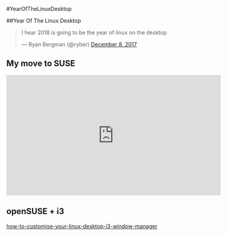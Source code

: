 #YearOfTheLinuxDesktop

##Year Of The Linux Desktop

<blockquote class="twitter-tweet" data-lang="en"><p lang="en" dir="ltr">I hear 2018 is going to be the year of linux on the desktop</p>&mdash; Ryan Bergman (@ryber) <a href="https://twitter.com/ryber/status/939160191098064896?ref_src=twsrc%5Etfw">December 8, 2017</a></blockquote>
<script async src="https://platform.twitter.com/widgets.js" charset="utf-8"></script>

## My move to SUSE
<iframe width="560" height="315" src="https://www.youtube.com/embed/8xsq_HFaEOA" frameborder="0" gesture="media" allow="encrypted-media" allowfullscreen></iframe>

## openSUSE + i3

[how-to-customise-your-linux-desktop-i3-window-manager](http://www.zdnet.com/article/how-to-customise-your-linux-desktop-i3-window-manager/)

